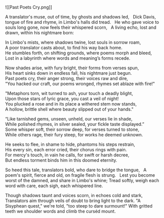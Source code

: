 ![[Past Poets Cry.png]]

A translator's muse, out of time, by ghosts and shadows led,   
Dick Davis, tongue of fire and rhyme, in Limbo's halls did tread.   
He who gave voice to souls long gone, now feels their whispered scorn,   
A living echo, lost and drawn, within his nightmare born:

In Limbo's mists, where shadows twine, lost souls in sorrow roam,    
A poor translator casts about, to find his way back home.    
He stumbles forth, on shifting grounds, where poems morph and bleed,  
Lost in a labyrinth where words and meaning’s forms recede.   
 
Now shades arise, with fury bright, their forms from verses spun,    
His heart sinks down in endless fall, his nightmare just begun.    
Past poets cry, their anger strong, their voices raw and dire,      
"You hacked our craft, our poems wronged, rhymes set ablaze with fire!"    

"Metaphors torn, wit turned to ash, your touch a deadly blight,    
Upon those stars of lyric grace, you cast a veil of night!    
You plucked a rose and in its place a withered stem now stands,  
A hollow, brittle shell where beauty slipped out of your hands."   

“Like tarnished gems, unseen, unheld, our verses lie in shade,   
While polished rhymes, in silver sealed, your fickle taste displayed.”  
Some whisper soft, their sorrow deep, for verses turned to stone,  
While others rage, their fury steep, for works he deemed unknown.   

He seeks to flee, in shame to hide, phantoms his steps restrain,  
His every sin, each error cried, their chorus rings with pain.    
For mercy's touch, in vain he calls, for swift or harsh decree,    
But endless torment binds him in this doomed eternity.   

So heed this tale, translators bold, who dare to bridge the tongue,  
A poem's spirit, fierce and old, on fragile flesh is strung.  
Lest you become worst of the damned, and share in Limbo's whine;
Tread softly, weigh each word with care, each sigh, each whispered line. 

Though shadows taunt and voices scorn, in echoes cold and stark,
Translators aim through veils of doubt to bring light to the dark.
"A Sisyphean quest," we're told, "too steep to dare surmount!"
With gritted teeth we shoulder words and climb the curséd mount.
